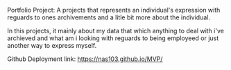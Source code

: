 Portfolio Project:
A projects that represents an individual's expression 
with reguards to ones archivements and a litle bit more 
about the individual.

In this projects, it mainly about my data that which anything to deal with i've archieved and what am i looking with reguards to being employeed or just another
way to express myself.

Github Deployment link:
https://nas103.github.io/MVP/